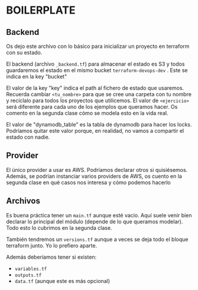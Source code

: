# BOILERPLATE

## Backend
Os dejo este archivo con lo básico para inicializar un proyecto en terraform con su estado.

El backend (archivo `_backend.tf`) para almacenar el estado es S3 y todos guardaremos el estado en el mismo bucket `terraform-devops-dev` . Este se indica en la key "bucket"

El valor de la key "key" indica el path al fichero de estado que usaremos. Recuerda cambiar `<tu_nombre>` para que se cree una carpeta con tu nombre y recíclalo para todos los proyectos que utilicemos. El valor de `<ejercicio>` será diferente para cada uno de los ejemplos que queramos hacer. Os comento en la segunda clase cómo se modela esto en la vida real.

El valor de "dynamodb_table" es la tabla de dynamodb para hacer los locks. Podríamos quitar este valor porque, en realidad, no vamos a compartir el estado con nadie.

## Provider
El único provider a usar es AWS. Podríamos declarar otros si quisiésemos. Además, se podrían instanciar varios providers de AWS, os cuento en la segunda clase en qué casos nos interesa y cómo podemos hacerlo

## Archivos
Es buena práctica tener un `main.tf` aunque esté vacío. Aquí suele venir bien declarar lo principal del módulo (depende de lo que queramos modelar). Todo esto lo cubrimos en la segunda clase.

También tendremos un `versions.tf` aunque a veces se deja todo el bloque terraform junto. Yo lo prefiero aparte.

Además deberíamos tener si existen:
- `variables.tf`
- `outputs.tf`
- `data.tf` (aunque este es más opcional)
